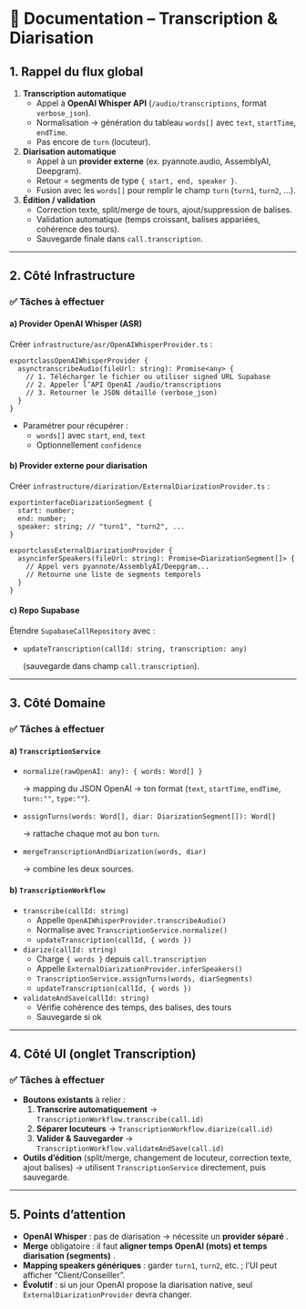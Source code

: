 # 📑 Documentation – Transcription & Diarisation

## 1. Rappel du flux global

1. **Transcription automatique**
   - Appel à **OpenAI Whisper API** (`/audio/transcriptions`, format `verbose_json`).
   - Normalisation → génération du tableau `words[]` avec `text`, `startTime`, `endTime`.
   - Pas encore de `turn` (locuteur).
2. **Diarisation automatique**
   - Appel à un **provider externe** (ex. pyannote.audio, AssemblyAI, Deepgram).
   - Retour = segments de type `{ start, end, speaker }`.
   - Fusion avec les `words[]` pour remplir le champ `turn` (`turn1`, `turn2`, …).
3. **Édition / validation**
   - Correction texte, split/merge de tours, ajout/suppression de balises.
   - Validation automatique (temps croissant, balises appariées, cohérence des tours).
   - Sauvegarde finale dans `call.transcription`.

---

## 2. Côté Infrastructure

### ✅ Tâches à effectuer

#### a) Provider OpenAI Whisper (ASR)

Créer `infrastructure/asr/OpenAIWhisperProvider.ts` :

<pre class="overflow-visible!" data-start="1297" data-end="1576"><div class="contain-inline-size rounded-2xl relative bg-token-sidebar-surface-primary"><div class="sticky top-9"><div class="absolute end-0 bottom-0 flex h-9 items-center pe-2"><div class="bg-token-bg-elevated-secondary text-token-text-secondary flex items-center gap-4 rounded-sm px-2 font-sans text-xs"></div></div></div><div class="overflow-y-auto p-4" dir="ltr"><code class="whitespace-pre! language-ts"><span><span>export</span><span></span><span>class</span><span></span><span>OpenAIWhisperProvider</span><span> {
  </span><span>async</span><span></span><span>transcribeAudio</span><span>(</span><span>fileUrl</span><span>: </span><span>string</span><span>): </span><span>Promise</span><span><</span><span>any</span><span>> {
    </span><span>// 1. Télécharger le fichier ou utiliser signed URL Supabase</span><span>
    </span><span>// 2. Appeler l’API OpenAI /audio/transcriptions</span><span>
    </span><span>// 3. Retourner le JSON détaillé (verbose_json)</span><span>
  }
}
</span></span></code></div></div></pre>

- Paramétrer pour récupérer :
  - `words[]` avec `start`, `end`, `text`
  - Optionnellement `confidence`

#### b) Provider externe pour diarisation

Créer `infrastructure/diarization/ExternalDiarizationProvider.ts` :

<pre class="overflow-visible!" data-start="1796" data-end="2141"><div class="contain-inline-size rounded-2xl relative bg-token-sidebar-surface-primary"><div class="sticky top-9"><div class="absolute end-0 bottom-0 flex h-9 items-center pe-2"><div class="bg-token-bg-elevated-secondary text-token-text-secondary flex items-center gap-4 rounded-sm px-2 font-sans text-xs"></div></div></div><div class="overflow-y-auto p-4" dir="ltr"><code class="whitespace-pre! language-ts"><span><span>export</span><span></span><span>interface</span><span></span><span>DiarizationSegment</span><span> {
  </span><span>start</span><span>: </span><span>number</span><span>;
  </span><span>end</span><span>: </span><span>number</span><span>;
  </span><span>speaker</span><span>: </span><span>string</span><span>; </span><span>// "turn1", "turn2", ...</span><span>
}

</span><span>export</span><span></span><span>class</span><span></span><span>ExternalDiarizationProvider</span><span> {
  </span><span>async</span><span></span><span>inferSpeakers</span><span>(</span><span>fileUrl</span><span>: </span><span>string</span><span>): </span><span>Promise</span><span><</span><span>DiarizationSegment</span><span>[]> {
    </span><span>// Appel vers pyannote/AssemblyAI/Deepgram...</span><span>
    </span><span>// Retourne une liste de segments temporels</span><span>
  }
}
</span></span></code></div></div></pre>

#### c) Repo Supabase

Étendre `SupabaseCallRepository` avec :

- `updateTranscription(callId: string, transcription: any)`

  (sauvegarde dans champ `call.transcription`).

---

## 3. Côté Domaine

### ✅ Tâches à effectuer

#### a) `TranscriptionService`

- `normalize(rawOpenAI: any): { words: Word[] }`

  → mapping du JSON OpenAI → ton format (`text`, `startTime`, `endTime`, `turn:""`, `type:""`).

- `assignTurns(words: Word[], diar: DiarizationSegment[]): Word[]`

  → rattache chaque mot au bon `turn`.

- `mergeTranscriptionAndDiarization(words, diar)`

  → combine les deux sources.

#### b) `TranscriptionWorkflow`

- `transcribe(callId: string)`
  - Appelle `OpenAIWhisperProvider.transcribeAudio()`
  - Normalise avec `TranscriptionService.normalize()`
  - `updateTranscription(callId, { words })`
- `diarize(callId: string)`
  - Charge `{ words }` depuis `call.transcription`
  - Appelle `ExternalDiarizationProvider.inferSpeakers()`
  - `TranscriptionService.assignTurns(words, diarSegments)`
  - `updateTranscription(callId, { words })`
- `validateAndSave(callId: string)`
  - Vérifie cohérence des temps, des balises, des tours
  - Sauvegarde si ok

---

## 4. Côté UI (onglet Transcription)

### ✅ Tâches à effectuer

- **Boutons existants** à relier :
  1. **Transcrire automatiquement** → `TranscriptionWorkflow.transcribe(call.id)`
  2. **Séparer locuteurs** → `TranscriptionWorkflow.diarize(call.id)`
  3. **Valider & Sauvegarder** → `TranscriptionWorkflow.validateAndSave(call.id)`
- **Outils d’édition** (split/merge, changement de locuteur, correction texte, ajout balises) → utilisent `TranscriptionService` directement, puis sauvegarde.

---

## 5. Points d’attention

- **OpenAI Whisper** : pas de diarisation → nécessite un **provider séparé** .
- **Merge** obligatoire : il faut **aligner temps OpenAI (mots) et temps diarisation (segments)** .
- **Mapping speakers génériques** : garder `turn1`, `turn2`, etc. ; l’UI peut afficher “Client/Conseiller”.
- **Évolutif** : si un jour OpenAI propose la diarisation native, seul `ExternalDiarizationProvider` devra changer.
